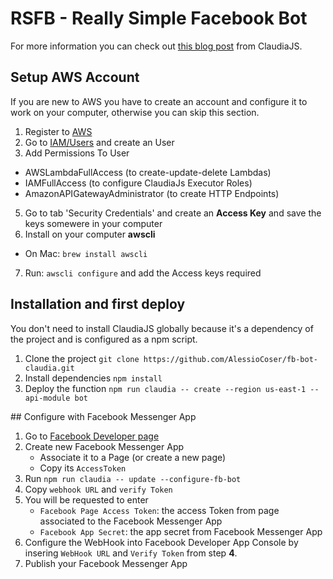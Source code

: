 # RSFB - Really Simple Facebook Bot
For more information you can check out [this blog post](https://claudiajs.com/tutorials/hello-world-chatbot.html) from ClaudiaJS.

## Setup AWS Account
If you are new to AWS you have to create an account and configure it to work on your computer, otherwise you can skip this section.

1. Register to [AWS](https://aws.amazon.com/)
2. Go to [IAM/Users](https://console.aws.amazon.com/iam/home#/users) and create an User
4. Add Permissions To User
  - AWSLambdaFullAccess (to create-update-delete Lambdas)
  - IAMFullAccess (to configure ClaudiaJs Executor Roles)
  - AmazonAPIGatewayAdministrator (to create HTTP Endpoints)
5. Go to tab 'Security Credentials' and create an **Access Key** and save the keys somewere in your computer
6. Install on your computer **awscli**
  - On Mac: `brew install awscli`
7. Run: `awscli configure` and add the Access keys required    


## Installation and first deploy
You don't need to install ClaudiaJS globally because it's a dependency of the project and is configured as a npm script.

1. Clone the project
   `git clone https://github.com/AlessioCoser/fb-bot-claudia.git`
2. Install dependencies
   `npm install`
3. Deploy the function
   `npm run claudia -- create --region us-east-1 --api-module bot`

## Configure with Facebook Messenger App

1. Go to [Facebook Developer page](https://developers.facebook.com/apps/)
2. Create new Facebook Messenger App
    - Associate it to a Page (or create a new page)
    - Copy its `AccessToken`
3. Run `npm run claudia -- update --configure-fb-bot`
4. Copy `webhook URL` and `verify Token`
5. You will be requested to enter
    - `Facebook Page Access Token`: the access Token from page associated to the Facebook Messenger App
    - `Facebook App Secret`: the app secret from Facebook Messenger App
4. Configure the WebHook into Facebook Developer App Console by insering `WebHook URL` and `Verify Token` from step **4**.
5. Publish your Facebook Messenger App
